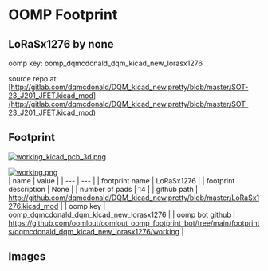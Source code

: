 # OOMP Footprint  
## LoRaSx1276  by none  
  
oomp key: oomp_dqmcdonald_dqm_kicad_new_lorasx1276  
  
source repo at: [http://gitlab.com/dqmcdonald/DQM_kicad_new.pretty/blob/master/SOT-23_J201_JFET.kicad_mod](http://gitlab.com/dqmcdonald/DQM_kicad_new.pretty/blob/master/SOT-23_J201_JFET.kicad_mod)  
## Footprint  
  
[![working_kicad_pcb_3d.png](working_kicad_pcb_3d_600.png)](working_kicad_pcb_3d.png)  
  
[![working.png](working_600.png)](working.png)  
| name | value | 
| --- | --- | 
| footprint name | LoRaSx1276 | 
| footprint description | None | 
| number of pads | 14 | 
| github path | http://github.com/dqmcdonald/DQM_kicad_new.pretty/blob/master/LoRaSx1276.kicad_mod | 
| oomp key | oomp_dqmcdonald_dqm_kicad_new_lorasx1276 | 
| oomp bot github | https://github.com/oomlout/oomlout_oomp_footprint_bot/tree/main/footprints/dqmcdonald_dqm_kicad_new_lorasx1276/working | 
## Images  
